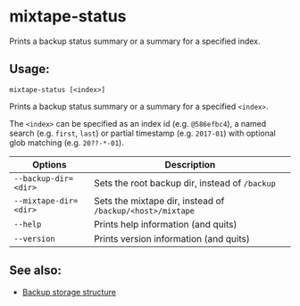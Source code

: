 # mixtape-status

Prints a backup status summary or a summary for a specified index.


## Usage:

    mixtape-status [<index>]

Prints a backup status summary or a summary for a specified `<index>`.

The `<index>` can be specified as an index id (e.g. `@586efbc4`), a named
search (e.g. `first`, `last`) or partial timestamp (e.g. `2017-01`) with
optional glob matching (e.g. `20??-*-01`).

| Options               | Description                                               |
| --------------------- | --------------------------------------------------------- |
| `--backup-dir=<dir>`  | Sets the root backup dir, instead of `/backup`            |
| `--mixtape-dir=<dir>` | Sets the mixtape dir, instead of `/backup/<host>/mixtape` |
| `--help`              | Prints help information (and quits)                       |
| `--version`           | Prints version information (and quits)                    |


## See also:

* [Backup storage structure](storage.md)
